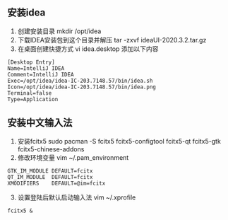 ## 安装idea
1. 创建安装目录 mkdir /opt/idea
2. 下载IDEA安装包到这个目录并解压 tar -zxvf  ideaUI-2020.3.2.tar.gz
3. 在桌面创建快捷方式 vi idea.desktop 添加以下内容

``` properties 
[Desktop Entry]
Name=IntelliJ IDEA
Comment=IntelliJ IDEA
Exec=/opt/idea/idea-IC-203.7148.57/bin/idea.sh
Icon=/opt/idea/idea-IC-203.7148.57/bin/idea.png
Terminal=false
Type=Application
```

## 安装中文输入法
1. 安装fcitx5
sudo pacman -S fcitx5 fcitx5-configtool fcitx5-qt fcitx5-gtk fcitx5-chinese-addons
2. 修改环境变量
vim ~/.pam_environment
``` properties
GTK_IM_MODULE DEFAULT=fcitx
QT_IM_MODULE  DEFAULT=fcitx
XMODIFIERS    DEFAULT=@im=fcitx
```
3. 设置登陆后默认启动输入法
vim ~/.xprofile
``` properties
fcitx5 & 
```
